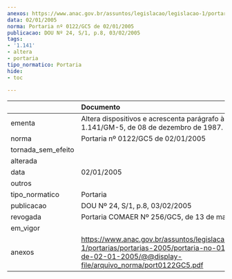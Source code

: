 ```yaml
---
anexos: https://www.anac.gov.br/assuntos/legislacao/legislacao-1/portarias/portarias-2005/portaria-no-0122-gc5-de-02-01-2005/@@display-file/arquivo_norma/port0122GC5.pdf
data: 02/01/2005
norma: Portaria nº 0122/GC5 de 02/01/2005
publicacao: DOU Nº 24, S/1, p.8, 03/02/2005
tags:
- '1.141'
- altera
- portaria
tipo_normatico: Portaria
hide: 
- toc 
 
---
```


|                    | Documento                                                                                                                                                         |
|:-------------------|:------------------------------------------------------------------------------------------------------------------------------------------------------------------|
| ementa             | Altera dispositivos e acrescenta parágrafo à Portaria Nº 1.141/GM-5, de 08 de dezembro de 1987.                                                                   |
| norma              | Portaria nº 0122/GC5 de 02/01/2005                                                                                                                                |
| tornada_sem_efeito |                                                                                                                                                                   |
| alterada           |                                                                                                                                                                   |
| data               | 02/01/2005                                                                                                                                                        |
| outros             |                                                                                                                                                                   |
| tipo_normatico     | Portaria                                                                                                                                                          |
| publicacao         | DOU Nº 24, S/1, p.8, 03/02/2005                                                                                                                                   |
| revogada           | Portaria COMAER Nº 256/GC5, de 13 de maio de 2011                                                                                                                 |
| em_vigor           |                                                                                                                                                                   |
| anexos             | https://www.anac.gov.br/assuntos/legislacao/legislacao-1/portarias/portarias-2005/portaria-no-0122-gc5-de-02-01-2005/@@display-file/arquivo_norma/port0122GC5.pdf |